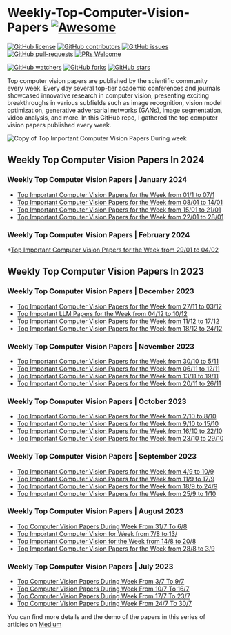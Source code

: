 # Weekly-Top-Computer-Vision-Papers [![Awesome](https://awesome.re/badge.svg)](https://awesome.re)

[![GitHub license](https://img.shields.io/github/license/youssefHosni/Weekly-Top-Computer-Vision-Papers.svg)](https://github.com/youssefHosni/Weekly-Top-Computer-Vision-Papers/blob/master/LICENSE)
[![GitHub contributors](https://img.shields.io/github/contributors/youssefHosni/Weekly-Top-Computer-Vision-Papers.svg)](https://GitHub.com/youssefHosni/Weekly-Top-Computer-Vision-Papers/graphs/contributors/)
[![GitHub issues](https://img.shields.io/github/issues/youssefHosni/Weekly-Top-Computer-Vision-Papers.svg)](https://GitHub.com/youssefHosni/Weekly-Top-Computer-Vision-Papers/issues/)
[![GitHub pull-requests](https://img.shields.io/github/issues-pr/youssefHosni/Weekly-Top-Computer-Vision-Papers.svg)](https://GitHub.com/youssefHosni/Weekly-Top-Computer-Vision-Papers/pulls/)
[![PRs Welcome](https://img.shields.io/badge/PRs-welcome-brightgreen.svg?style=flat-square)](http://makeapullrequest.com)

[![GitHub watchers](https://img.shields.io/github/watchers/youssefHosni/Awesome-Top-Computer-Vision-Papers.svg?style=social&label=Watch)](https://GitHub.com/youssefHosni/Awesome-Top-Computer-Vision-Papers/watchers/)
[![GitHub forks](https://img.shields.io/github/forks/youssefHosni/Awesome-Top-Computer-Vision-Papers.svg?style=social&label=Fork)](https://GitHub.com/youssefHosni/Awesome-Top-Computer-Vision-Papers/network/)
[![GitHub stars](https://img.shields.io/github/stars/youssefHosni/Awesome-Top-Computer-Vision-Papers.svg?style=social&label=Star)](https://GitHub.com/youssefHosni/Awesome-Top-Computer-Vision-Papers/stargazers/)


Top computer vision papers are published by the scientific community every week. 
Every day several top-tier academic conferences and journals showcased innovative research in computer vision, presenting exciting breakthroughs in various subfields such as image recognition, vision model optimization, generative adversarial networks (GANs), image segmentation, video analysis, and more. In this GitHub repo, I gathered the top computer vision papers published every week. 

![Copy of Top Important Computer Vision Papers During week](https://github.com/youssefHosni/Weekly-Top-Computer-Vision-Papers/assets/72076328/8711c7c9-2a82-42f2-aafd-560e39fe7913)


## Weekly Top Computer Vision Papers In 2024 ##
### Weekly Top Computer Vision Papers | January 2024 ###
* [Top Important Computer Vision Papers for the Week from 01/1 to 07/1](https://pub.towardsai.net/top-important-computer-vision-papers-for-the-week-from-01-01-to-07-01-17ce3107debc?sk=71e13d2ae4c7c65acec3ee02c49299c2)
* [Top Important Computer Vision Papers for the Week from 08/01 to 14/01](https://medium.com/@yousefhosni/top-important-computer-vision-papers-for-the-week-from-08-01-to-14-01-0bf3eb33953f?sk=f68bce50388418c4087638c82349e9ee)
* [Top Important Computer Vision Papers for the Week from 15/01 to 21/01](https://pub.towardsai.net/top-important-computer-vision-papers-for-the-week-from-15-01-to-21-01-251fb0654d2f?sk=0c132cd77f7a3b893bb75712bc15abc3)
* [Top Important Computer Vision Papers for the Week from 22/01 to 28/01](https://medium.com/@yousefhosni/top-important-computer-vision-papers-for-the-week-from-22-01-to-28-01-54cf9d4dc22e?sk=00c4407d7ad79a153ec919cc2b243f90)

### Weekly Top Computer Vision Papers | February 2024
*[Top Important Computer Vision Papers for the Week from 29/01 to 04/02]()

## Weekly Top Computer Vision Papers In 2023 ##

### Weekly Top Computer Vision Papers | December 2023
* [Top Important Computer Vision Papers for the Week from 27/11 to 03/12](https://pub.towardsai.net/top-important-computer-vision-papers-for-the-week-from-27-11-to-03-12-0d7f4b6a4a30?sk=21b3b38d73c61f491989c899c1cb5523)
* [Top Important LLM Papers for the Week from 04/12 to 10/12](https://medium.com/towards-artificial-intelligence/top-important-computer-vision-papers-for-the-week-from-04-12-to-10-12-d15a991e3ad6?sk=6a209ec06bcdfb7445fc0efb638c03fc)
* [Top Important Computer Vision Papers for the Week from 11/12 to 17/12](https://medium.com/towards-artificial-intelligence/top-important-computer-vision-papers-for-the-week-from-11-12-to-17-12-dca9d12456c0?sk=b37e422a96eda00be905a87cf6b12a08)
* [Top Important Computer Vision Papers for the Week from 18/12 to 24/12](https://medium.com/towards-artificial-intelligence/top-important-computer-vision-papers-for-the-week-from-18-12-to-24-12-df684641ed20?sk=5bb14f4c8386bef8916d4fac0213b6f1)

### Weekly Top Computer Vision Papers | November 2023
* [Top Important Computer Vision Papers for the Week from 30/10 to 5/11](https://pub.towardsai.net/top-important-computer-vision-papers-for-the-week-from-30-10-to-5-11-c133d222f0ad?sk=196b86322cb2bcd2b4b73ba7e784e951)
* [Top Important Computer Vision Papers for the Week from 06/11 to 12/11](https://pub.towardsai.net/top-important-computer-vision-papers-for-the-week-from-06-11-to-12-11-b7d53340876a?sk=52b1552aad37d64ccf6df842159bf843)
* [Top Important Computer Vision Papers for the Week from 13/11 to 19/11](https://pub.towardsai.net/top-important-computer-vision-papers-for-the-week-from-13-11-to-19-11-52b36099ea97?sk=e5f8985d93936d6c0a37805ff55a583d)
* [Top Important Computer Vision Papers for the Week from 20/11 to 26/11](https://pub.towardsai.net/top-important-computer-vision-papers-for-the-week-from-20-11-to-26-11-375ec9b0daa5?sk=e98afce3b8f0012e3a6f6b48093fc9f1)

### Weekly Top Computer Vision Papers | October 2023
* [Top Important Computer Vision Papers for the Week from 2/10 to 8/10](https://pub.towardsai.net/top-important-computer-vision-papers-for-the-week-from-2-10-to-8-10-1db3c079965d?sk=4e0e6ef4fe894b30ad0ce2f027efaeaf)
* [Top Important Computer Vision Papers for the Week from 9/10 to 15/10](https://pub.towardsai.net/top-important-computer-vision-papers-for-the-week-from-9-10-to-15-10-43e8bd24db2d?sk=9481b99a59a9ee4e68c6a75441c01cb1)
* [Top Important Computer Vision Papers for the Week from 16/10 to 22/10](https://pub.towardsai.net/top-important-computer-vision-papers-for-the-week-from-16-10-to-22-10-2597ed446eac?sk=83b7094b8b85be2a62333881501fc940)
* [Top Important Computer Vision Papers for the Week from 23/10 to 29/10](https://pub.towardsai.net/top-important-computer-vision-papers-for-the-week-from-23-10-to-29-10-150cd56b4d87?sk=8a78a750008b27ad0ccc9405d22eab1b)
  

### Weekly Top Computer Vision Papers | September 2023
* [Top Important Computer Vision Papers for the Week from 4/9 to 10/9](https://pub.towardsai.net/top-important-computer-vision-papers-for-the-week-from-4-9-to-10-9-13913a29c6db?sk=461dbb205c9bfaafa800756bfdb2f6dc)
* [Top Important Computer Vision Papers for the Week from 11/9 to 17/9](https://pub.towardsai.net/top-important-computer-vision-papers-for-the-week-from-11-9-to-17-9-e37546b12f34?sk=9b42f224fcdceabae854fd1d4016e741)
* [Top Important Computer Vision Papers for the Week from 18/9 to 24/9](https://pub.towardsai.net/top-important-computer-vision-papers-for-the-week-from-18-9-to-24-9-b6570a675363?sk=6630cc8a1193cac18a83e6f36f725e4a)
* [Top Important Computer Vision Papers for the Week from 25/9 to 1/10](https://pub.towardsai.net/top-important-computer-vision-papers-for-the-week-from-25-9-to-1-10-924958e6caa3?sk=7c484a5ad1ce72e7c846357ab1846c61)

### Weekly Top Computer Vision Papers | August 2023
* [Top Computer Vision Papers During Week From 31/7 To 6/8](https://pub.towardsai.net/top-computer-vision-papers-during-week-from-24-7-to-31-7-de7eb25d3fd8?sk=d622fd45365a08c67f9c8a08f5419a54)
* [Top Important Computer Vision for Week from 7/8 to 13/](https://pub.towardsai.net/top-important-computer-vision-for-week-from-7-8-to-13-8-40e790267cbd?sk=d7eee1035804a2b900b8625d64e1f067)
* [Top Important Computer Vision for the Week from 14/8 to 20/8](https://pub.towardsai.net/top-important-computer-vision-for-the-week-from-14-8-to-20-8-108a9d6c7f0c?sk=5416740deffda9d6fb4c25a843298456)
* [Top Important Computer Vision Papers for the Week from 28/8 to 3/9](https://pub.towardsai.net/top-important-computer-vision-papers-for-the-week-from-28-8-to-3-9-24e4c9847ee0?sk=ae71d3143962534c1aac88694da5655f)

### Weekly Top Computer Vision Papers | July 2023
* [Top Computer Vision Papers During Week From 3/7 To 9/7](https://pub.towardsai.net/top-computer-vision-papers-during-week-from-3-7-to-9-7-4c3083fd713c?sk=6e373aea0638d9ca2bf9206cedc5d08e)
* [Top Computer Vision Papers During Week From 10/7 To 16/7](https://pub.towardsai.net/top-computer-vision-papers-during-week-from-10-7-to-16-7-97e0bdb58c2?sk=0924b52153bdf011c8dbba9576defee3)
* [Top Computer Vision Papers During Week From 17/7 To 23/7](https://pub.towardsai.net/top-computer-vision-papers-during-week-from-17-7-to-23-7-73597c3ef427?sk=36ae232adfdf7dc4e4aa443484d9b055)
* [Top Computer Vision Papers During Week From 24/7 To 30/7](https://pub.towardsai.net/top-computer-vision-papers-during-week-from-24-7-to-31-7-e236ca02e0c7?sk=fb444b3966781bb457a89085c5ef1a39)

You can find more details and the demo of the papers in this series of articles on [Medium](https://youssefraafat57.medium.com/list/top-computer-vision-papers-a66040fb6c89)
